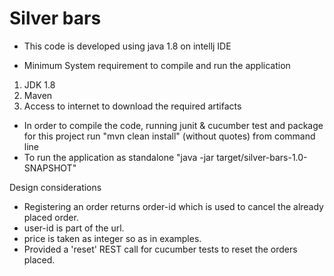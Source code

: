 # Silver bars

* This code is developed using java 1.8 on intellj IDE 

* Minimum System requirement to compile and run the application
1. JDK 1.8
2. Maven
3. Access to internet to download the required artifacts

* In order to compile the code, running junit & cucumber test and package for this project run "mvn clean install" (without quotes) from command line
* To run the application as standalone "java -jar target/silver-bars-1.0-SNAPSHOT"

Design considerations

* Registering an order returns order-id which is used to cancel the already placed order.
* user-id is part of the url.
* price is taken as integer so as in examples.
* Provided a 'reset' REST call for cucumber tests to reset the orders placed.
